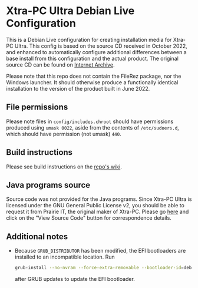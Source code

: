 Xtra-PC Ultra Debian Live Configuration
=======================================

This is a Debian Live configuration for creating installation media for Xtra-PC
Ultra. This config is based on the source CD received in October 2022, and
enhanced to automatically configure additional differences between a base
install from this configuration and the actual product. The original source CD
can be found on [Internet Archive](https://archive.org/details/xtra-pc-ultra-source).

Please note that this repo does not contain the FileRez package, nor the
Windows launcher. It should otherwise produce a functionally identical
installation to the version of the product built in June 2022.

File permissions
----------------
Please note files in `config/includes.chroot` should have permissions produced
using `umask 0022`, aside from the contents of `/etc/sudoers.d`, which should
have permission (not umask) `440`.

Build instructions
------------------
Please see build instructions on the [repo's wiki](https://github.com/GMMan/xtra-pc-ultra-live-config/wiki/Build-instructions).

Java programs source
--------------------
Source code was not provided for the Java programs. Since Xtra-PC Ultra is
licensed under the GNU General Public License v2, you should be able to request
it from Prairie IT, the original maker of Xtra-PC. Please go
[here](https://www.xtra-pc.com/pages/support-xtra-pc-ultra) and click on the
"View Source Code" button for correspondence details.

Additional notes
----------------
- Because `GRUB_DISTRIBUTOR` has been modified, the EFI bootloaders are installed to an incompatible location. Run
  ```sh
  grub-install --no-nvram --force-extra-removable --bootloader-id=debian /boot/efi
  ```
  after GRUB updates to update the EFI bootloader.
